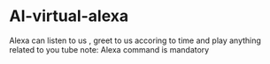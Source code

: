 # AI-virtual-alexa

Alexa can listen to us , greet to us accoring to time and play anything related to you tube 
note: Alexa command is mandatory
